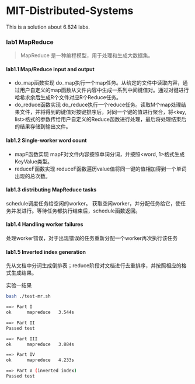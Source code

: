 # MIT-Distributed-Systems
This is a solution about 6.824 labs.

### lab1 MapReduce
> MapReduce 是一种编程模型，用于处理和生成大数据集。

#### lab1.1 Map/Reduce input and output 
* do_map函数实现
do_map执行一个map任务。从给定的文件中读取内容，通过用户自定义的map函数从文件内容中生成一系列中间键值对。通过对键进行哈希求余后生成R个文件对应R个Reduce任务。
* do_reduce函数实现
do_reduce执行一个reduce任务。读取M个map处理结果文件，并将得到的键值对按键排序后，对同一个键的值进行聚合，将<key, list<value>>格式的参数传给用户自定义的Reduce函数进行处理，最后将处理结束后的结果存储到输出文件。

#### lab1.2 Single-worker word count
* mapF函数实现
mapF对文件内容按照单词分词，并按照<word, 1>格式生成KeyValue类型。
* reduceF函数实现
reduceF函数遍历value值将同一键的值相加得到一个单词出现的总次数。

#### lab1.3 distributing MapReduce tasks
schedule调度任务给空闲的worker。
获取空闲worker，并分配任务给它，使任务并发进行。等待任务都执行结束后，schedule函数返回。

#### lab1.4 Handling worker failures
处理worker错误，对于出现错误的任务重新分配一个worker再次执行该任务

#### lab1.5 Inverted index generation
先从文档中分词生成倒排表；reduce阶段对文档进行去重排序，并按照相应的格式生成结果。

实验一结果
```bash
bash ./test-mr.sh

==> Part I
ok      mapreduce   3.544s

==> Part II
Passed test

==> Part III
ok      mapreduce   3.884s

==> Part IV
ok      mapreduce   4.233s

==> Part V (inverted index)
Passed test

```
